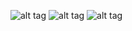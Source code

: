 ![alt tag](http://s25.postimg.org/oxk3yr39r/i_OS_Simulator_Screen_Shot_Jan_10_2015_12_49_00.png)
![alt tag](http://s25.postimg.org/gtbzu0gun/i_OS_Simulator_Screen_Shot_Jan_10_2015_12_53_53.png)
![alt tag](http://s25.postimg.org/3qgdaqqmn/i_OS_Simulator_Screen_Shot_Jan_10_2015_12_55_14.png)
